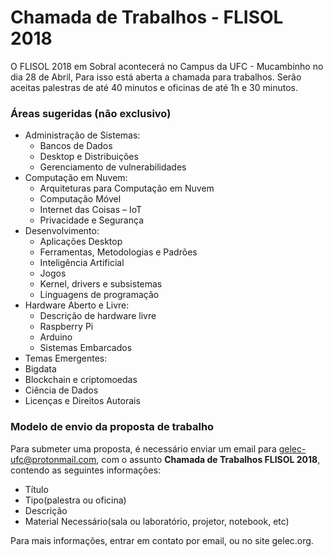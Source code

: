# Chamada de Trabalhos - FLISOL 2018

O FLISOL 2018 em Sobral acontecerá no Campus da UFC - Mucambinho no dia 28 de Abril,
Para isso está aberta a chamada para trabalhos. Serão aceitas palestras de até 40 minutos
e oficinas de até 1h e 30 minutos.

### Áreas sugeridas (não exclusivo)
* Administração de Sistemas:
  * Bancos de Dados
  * Desktop e Distribuições
  * Gerenciamento de vulnerabilidades	
* Computação em Nuvem:
  * Arquiteturas para Computação em Nuvem
  * Computação Móvel
  * Internet das Coisas – IoT
  * Privacidade e Segurança
* Desenvolvimento:
  * Aplicações Desktop
  * Ferramentas, Metodologias e Padrões
  * Inteligência Artificial
  * Jogos
  * Kernel, drivers e subsistemas
  * Linguagens de programação
* Hardware Aberto e Livre:
  * Descrição de hardware livre
  * Raspberry Pi
  * Arduino
  * Sistemas Embarcados
* Temas Emergentes:
 * Bigdata
 * Blockchain e criptomoedas
 * Ciência de Dados
 * Licenças e Direitos Autorais

### Modelo de envio da proposta de trabalho
Para submeter uma proposta, é necessário enviar um email para gelec-ufc@protonmail.com,
com o assunto **Chamada de Trabalhos FLISOL 2018**, contendo as seguintes informações:
* Título
* Tipo(palestra ou oficina)
* Descrição
* Material Necessário(sala ou laboratório, projetor, notebook, etc)


Para mais informações, entrar em contato por email, ou no site gelec.org.




